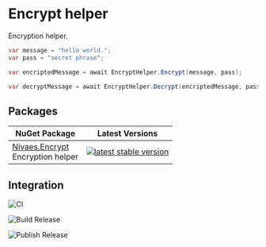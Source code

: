 # Encrypt helper

Encryption helper.

``` C#
var message = "hello world.";
var pass = "secret phrase";

var encriptedMessage = await EncryptHelper.Encrypt(message, pass);

var decryptMessage = await EncryptHelper.Decrypt(encriptedMessage, pass);
```

## Packages

| NuGet Package | Latest Versions |
| --- | --- |
| [Nivaes.Encrypt](https://www.nuget.org/packages/Nivaes.Encrypt) <br /> Encryption helper | [![latest stable version](https://img.shields.io/nuget/v/Nivaes.Encrypt.svg)](https://www.nuget.org/packages/Nivaes.Encrypt) |

## Integration

![CI](https://github.com/Nivaes/Nivaes.Encrypt/workflows/CI/badge.svg)

![Build Release](https://github.com/Nivaes/Nivaes.Encrypt/workflows/Build%20Release/badge.svg)

![Publish Release](https://github.com/Nivaes/Nivaes.Encrypt/workflows/Publish%20Release/badge.svg)

